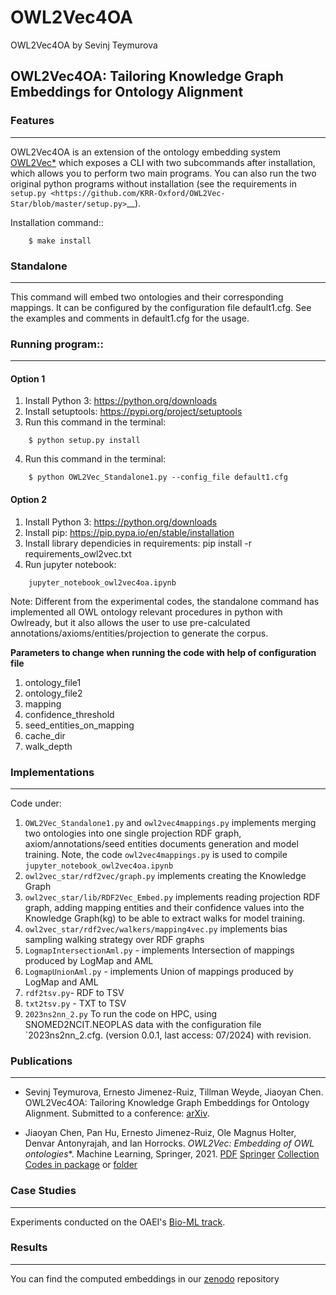 # OWL2Vec4OA

OWL2Vec4OA by Sevinj Teymurova

## **OWL2Vec4OA: Tailoring Knowledge Graph Embeddings for Ontology Alignment**


### Features
--------

OWL2Vec4OA is an extension of the ontology embedding system [OWL2Vec*](https://github.com/KRR-Oxford/OWL2Vec-Star/) which exposes a CLI with two subcommands after installation, which allows you to perform two main programs.
You can also run the two original python programs without installation (see the requirements in `setup.py <https://github.com/KRR-Oxford/OWL2Vec-Star/blob/master/setup.py>`__).

Installation command::
```
    $ make install
```
### Standalone
------------
This command will embed two ontologies and their corresponding mappings. It can be configured by the configuration file default1.cfg.
See the examples and comments in default1.cfg for the usage.


### Running program::
------------

#### Option 1

1. Install Python 3: https://python.org/downloads
2. Install setuptools: https://pypi.org/project/setuptools
3. Run this command in the terminal: 
```
    $ python setup.py install
```

4. Run this command in the terminal:
```
    $ python OWL2Vec_Standalone1.py --config_file default1.cfg
```

#### Option 2

1. Install Python 3: https://python.org/downloads
2. Install pip: https://pip.pypa.io/en/stable/installation
3. Install library dependicies in requirements: pip install -r requirements_owl2vec.txt
4. Run jupyter notebook: 
``` 
    jupyter_notebook_owl2vec4oa.ipynb 
```
Note: Different from the experimental codes, the standalone command has implemented all OWL ontology
relevant procedures in python with Owlready, but it also allows the user to use pre-calculated
annotations/axioms/entities/projection to generate the corpus.

**Parameters to change when running the code with help of configuration file**
1. ontology_file1 
2. ontology_file2 
3. mapping
4. confidence_threshold
5. seed_entities_on_mapping
6. cache_dir
7. walk_depth

### Implementations 

-------
Code under: 
1. `OWL2Vec_Standalone1.py` and `owl2vec4mappings.py` implements merging two ontologies into one single projection RDF graph, axiom/annotations/seed entities documents generation and model training. Note, the code `owl2vec4mappings.py` is used to compile `jupyter_notebook_owl2vec4oa.ipynb`
2. `owl2vec_star/rdf2vec/graph.py` implements creating the Knowledge Graph
3. `owl2vec_star/lib/RDF2Vec_Embed.py` implements reading projection RDF graph, adding mapping entities and their confidence values into the Knowledge Graph(kg) to be able to extract walks for model training. 
4. `owl2vec_star/rdf2vec/walkers/mapping4vec.py`  implements bias sampling walking strategy over RDF graphs 
5. `LogmapIntersectionAml.py` - implements Intersection of mappings produced by LogMap and AML
6. `LogmapUnionAml.py` - implements Union of mappings produced by LogMap and AML
7. `rdf2tsv.py`- RDF to TSV
8. `txt2tsv.py` - TXT to TSV
9. `2023ns2nn_2.py` To run the code on HPC, using SNOMED2NCIT.NEOPLAS data with the configuration file `2023ns2nn_2.cfg. 
(version 0.0.1, last access: 07/2024) with revision.


### Publications
------------

- Sevinj Teymurova, Ernesto Jimenez-Ruiz, Tillman Weyde, Jiaoyan Chen. OWL2Vec4OA: Tailoring Knowledge Graph Embeddings for Ontology Alignment. Submitted to a conference: [arXiv](http://arxiv.org/abs/2408.06310). 

- Jiaoyan Chen, Pan Hu, Ernesto Jimenez-Ruiz, Ole Magnus Holter, Denvar Antonyrajah, and Ian Horrocks. **OWL2Vec*: Embedding of OWL ontologies**. Machine Learning, Springer, 2021. [PDF](https://arxiv.org/abs/2009.14654) [Springer](https://rdcu.be/cmIMh) [Collection](https://link.springer.com/journal/10994/topicalCollection/AC_f13088dda1f43d317c5acbfdf9439a31) [Codes in package](https://github.com/KRR-Oxford/OWL2Vec-Star/releases/tag/OWL2Vec-Star-ML-2021-Journal) or [folder](https://github.com/KRR-Oxford/OWL2Vec-Star/tree/master/case_studies)



### Case Studies
------------
Experiments conducted on the OAEI's [Bio-ML track](https://doi.org/10.5281/zenodo.8193375).


### Results 
------

You can find the computed embeddings in our [zenodo](https://zenodo.org/doi/10.5281/zenodo.13217801) repository 
